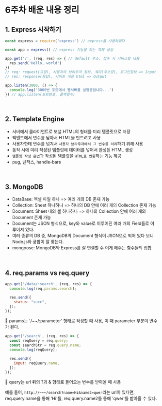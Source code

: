 # 6주차 배운 내용 정리

## 1. Express 시작하기
```js
const express = require('express') // express를 사용하겠다

const app = express() // express 기능을 하는 객체 생성

app.get('/', (req, res) => { // default 주소, 접속 시 서비스할 내용
  res.send('Hello, world')
})
// req: request(요청), 사용자의 브라우저 정보, 쿼리(주소창), 로그인정보 => Input
// res: response(응답), 사이트 내용 html => Output

app.listen(3000, () => {
  console.log('3000번 포트에서 웹서버를 실행중입니다...')
}) // app.listen(포트번호, 콜백함수)
```

<br>

## 2. Template Engine
- 서버에서 클라이언트로 보낼 HTML의 형태를 미리 템플릿으로 저장
- 백엔드에서 변수를 담아서 HTML을 만드려고 사용
- 사용자한테 변수를 넘겨서 `사용자 브라우저에서 그 변수를 처리`하기 위해 사용
- 동작 시에 미리 작성된 템플릿에 데이터를 넣어서 완성된 HTML 생성
- `템플릿 작성 문법`과 작성된 템플릿을 `HTML로 변환`하는 기능 제공
- pug, 넌적스, handle-bars

<br>

## 3. MongoDB
- DataBase: 엑셀 파일 하나 => 여러 개의 DB 존재 가능
- Collection: Sheet 하나하나 => 하나의 DB 안에 여러 개의 Collection 존재 가능
- Document: Sheet 내의 셀 하나하나 => 하나의 Collection 안에 여러 개의 Document 존재 가능
- Document는 JSON 형식으로, key와 value로 이루어진 여러 개의 Field들로 이루어져 있다.
- 여러 종류의 DB 중, MongoDB의 Document 형식이 JSON으로 되어 있다 보니 Node.js와 궁합이 잘 맞는다.
- mongoose: MongoDB와 Express를 잘 연결할 수 이게 해주는 함수들의 집합

<br>

## 4. req.params vs req.query
```js
app.get('/data/:search', (req, res) => {
  console.log(req.params.search);

  res.send({
    status: "succ",
  });
});
```
🔹 params는 '/~~/:parameter' 형태로 작성할 때 사용, 이 때 parameter 부분이 변수가 된다.
```js
app.get('/search', (req, res) => {
  const reqQuery = req.query;
  const searchStr = req.query.name;
  console.log(reqQuery);

  res.send({
    input: reqQuery.name,
  });
});
```
🔹 query는 url 뒤의 ?과 & 형태로 들어오는 변수를 받아올 때 사용

예를 들어, `http://~~~/search?name=Hi&name2=qwer`라는 url이 있다면, req.query.name을 통해 'Hi'를, req.query.name2를 통해 'qwer'를 받아올 수 있다.